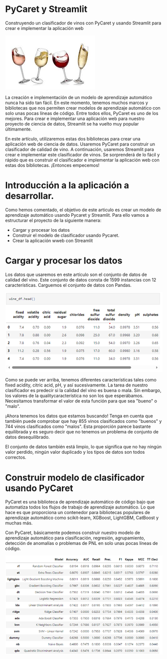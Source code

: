 # PyCaret y Streamlit

Construyendo un clasificador de vinos con PyCaret y usando Streamlit para crear e implementar la aplicación web

![Portada](Vinos.jpeg)

La creación e implementación de un modelo de aprendizaje automático nunca ha sido tan fácil. En este momento, tenemos muchos marcos y bibliotecas que nos permiten crear modelos de aprendizaje automático con solo unas pocas líneas de código. Entre todos ellos, PyCaret es uno de los mejores. Para crear e implementar una aplicación web para nuestro proyecto de ciencia de datos, Streamlit se ha vuelto muy popular últimamente.

En este artículo, utilizaremos estas dos bibliotecas para crear una aplicación web de ciencia de datos. Usaremos PyCaret para construir un clasificador de calidad de vino. A continuación, usaremos Streamlit para crear e implementar este clasificador de vinos. Se sorprenderá de lo fácil y rápido que es construir el clasificador e implementar la aplicación web con estas dos bibliotecas. ¡Entonces empecemos!

# Introducción a la aplicación a desarrollar.

Como hemos comentado, el objetivo de este articulo es crear un modelo de aprendizaje automático usando Pycaret y Streamlit. Para ello vamos a estructurar el proyecto de la siguiente manera:

- Cargar y procesar los datos
- Construir el modelo de clasificador usando Pycaret.
- Crear la aplicación wweb con Streamlit

# Cargar y procesar los datos

Los datos que usaremos en este artículo son el conjunto de datos de calidad del vino. Este conjunto de datos consta de 1599 instancias con 12 características. Carguemos el conjunto de datos con Pandas.

![Portada](datos-vinos.png)

Como se puede ver arriba, tenemos diferentes características tales como fixed acidity, citric acid, pH, y así sucesivamente. La tarea de nuestro clasificador es predecir si la calidad del vino es buena o mala. Sin embargo, los valores de la qualitycaracterística no son los que esperábamos. Necesitamos transformar el valor de esta función para que sea "bueno" o "malo".

¡Ahora tenemos los datos que estamos buscando! Tenga en cuenta que también puede comprobar que hay 855 vinos clasificados como "buenos" y 744 vinos clasificados como "malos". Esta proporción parece bastante equilibrada y es seguro decir que no tenemos un problema de conjunto de datos desequilibrado.

El conjunto de datos también está limpio, lo que significa que no hay ningún valor perdido, ningún valor duplicado y los tipos de datos son todos correctos.

# Construir modelo de clasificador usando PyCaret

PyCaret es una biblioteca de aprendizaje automático de código bajo que automatiza todos los flujos de trabajo de aprendizaje automático. Lo que hace es que proporciona un contenedor para bibliotecas populares de aprendizaje automático como scikit-learn, XGBoost, LightGBM, CatBoost y muchas más.

Con PyCaret, básicamente podemos construir nuestro modelo de aprendizaje automático para clasificación, regresión, agrupamiento, detección de anomalías o problemas de PNL en solo unas pocas líneas de código.

![consola](modelos-vinos.png)
